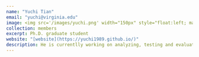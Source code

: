 ```yaml
---
name: "Yuchi Tian"
email: "yuchi@virginia.edu"
image: <img src='/images/yuchi.png' width="150px" style="float:left; margin:0px 10px 0px 0px;">
collection: members
excerpt: Ph.D. graduate student
website: "[website](https://yuchi1989.github.io/)"
description: He is currentlly working on analyzing, testing and evaluating the quality of deep learning based software.
---
```



